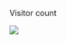 <img src="https://lh3.googleusercontent.com/u/0/drive-viewer/AITFw-xIwEYrvHUY9KcUlom1rp9hROWUU7F0bxuv7JwohsyxrMndu7Udf0Oteeu6-veYziDVJvpaFAhxhGxrv8MyD_j5KQWX6Q=w1920-h937" alt="">


<p align="center"> 

  Visitor count<br>

  <img src="https://profile-counter.glitch.me/stacybalbi/count.svg" />

</p>
